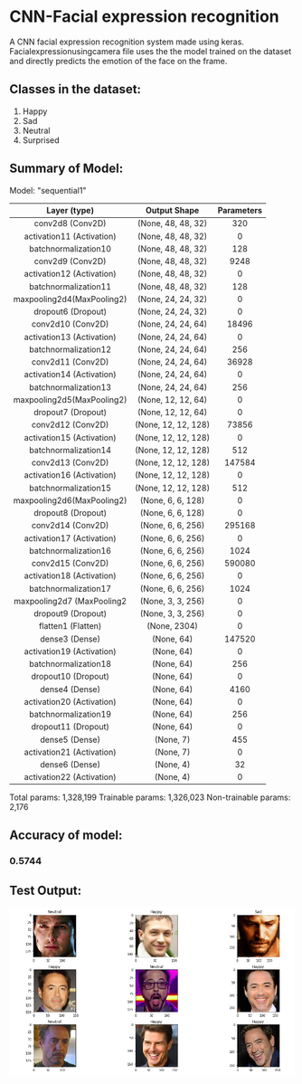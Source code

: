 # CNN-Facial expression recognition
A CNN facial expression recognition system made using keras.
Facialexpressionusingcamera file uses the the model trained on the dataset and directly predicts the emotion of the face on the frame.

## Classes in the dataset:
1. Happy
2. Sad
3. Neutral
4. Surprised

## Summary of Model:
Model: "sequential1"

| Layer (type)               |  Output Shape       |  Parameters    |
| :-------------------------:| :-----------------: | :------------: |
| conv2d8 (Conv2D)           | (None, 48, 48, 32)  |       320      | 
| activation11 (Activation)  | (None, 48, 48, 32)  |       0        | 
| batchnormalization10       | (None, 48, 48, 32)  |      128       |
| conv2d9 (Conv2D)           | (None, 48, 48, 32)  |       9248     | 
| activation12 (Activation)  | (None, 48, 48, 32)  |       0        | 
| batchnormalization11       | (None, 48, 48, 32)  |      128       |
| maxpooling2d4(MaxPooling2) | (None, 24, 24, 32)  |      0         |
| dropout6 (Dropout)         | (None, 24, 24, 32)  |       0        | 
| conv2d10 (Conv2D)          | (None, 24, 24, 64)  |       18496    | 
| activation13 (Activation)  | (None, 24, 24, 64)  |       0        | 
| batchnormalization12       | (None, 24, 24, 64)  |      256       |
| conv2d11 (Conv2D)          | (None, 24, 24, 64)  |       36928    | 
| activation14 (Activation)  | (None, 24, 24, 64)  |       0        | 
| batchnormalization13       | (None, 24, 24, 64)  |      256       |
| maxpooling2d5(MaxPooling2) | (None, 12, 12, 64)  |      0         |
| dropout7 (Dropout)         | (None, 12, 12, 64)  |       0        | 
| conv2d12 (Conv2D)          | (None, 12, 12, 128) |       73856    | 
| activation15 (Activation)  | (None, 12, 12, 128) |       0        | 
| batchnormalization14       | (None, 12, 12, 128) |      512       |
| conv2d13 (Conv2D)          | (None, 12, 12, 128) |       147584   | 
| activation16 (Activation)  | (None, 12, 12, 128) |       0        | 
| batchnormalization15       | (None, 12, 12, 128) |      512       |
| maxpooling2d6(MaxPooling2) | (None, 6, 6, 128)   |      0         |
| dropout8 (Dropout)         | (None, 6, 6, 128)   |       0        | 
| conv2d14 (Conv2D)          | (None, 6, 6, 256)   |       295168   | 
| activation17 (Activation)  | (None, 6, 6, 256)   |       0        | 
| batchnormalization16       | (None, 6, 6, 256)   |      1024      |
| conv2d15 (Conv2D)          | (None, 6, 6, 256)   |       590080   | 
| activation18 (Activation)  | (None, 6, 6, 256)   |       0        | 
| batchnormalization17       | (None, 6, 6, 256)   |      1024      |
| maxpooling2d7 (MaxPooling2 | (None, 3, 3, 256)   |      0         |
| dropout9 (Dropout)         | (None, 3, 3, 256)   |       0        | 
| flatten1 (Flatten)         | (None, 2304)        |       0        | 
| dense3 (Dense)             | (None, 64)          |       147520   | 
| activation19 (Activation)  | (None, 64)          |       0        | 
| batchnormalization18       | (None, 64)          |      256       |
| dropout10 (Dropout)        | (None, 64)          |       0        | 
| dense4 (Dense)             | (None, 64)          |       4160     | 
| activation20 (Activation)  | (None, 64)          |       0        | 
| batchnormalization19       | (None, 64)          |      256       |
| dropout11 (Dropout)        | (None, 64)          |       0        | 
| dense5 (Dense)             | (None, 7)           |       455      | 
| activation21 (Activation)  | (None, 7)           |       0        | 
| dense6 (Dense)             | (None, 4)           |       32       | 
| activation22 (Activation)  | (None, 4)           |       0        |


Total params: 1,328,199
Trainable params: 1,326,023
Non-trainable params: 2,176

## Accuracy of model:
### 0.5744

## Test Output:
![img](images/test_output.png)